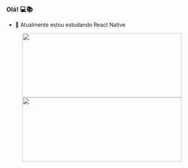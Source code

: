 ### Olá!  💻📚 
- 🌱 Atualmente estou estudando React Native
<div align="center">
  <a href="https://github.com/mathesanto">
  <img height="170em" width="420em" src="https://github-readme-stats.vercel.app/api?username=mathesanto&show_icons=true&theme=react&include_all_commits=true&count_private=true"/>
  <img height="170em" width="420em" src="https://github-readme-stats.vercel.app/api/top-langs/?username=mathesanto&layout=compact&langs_count=7&theme=react"/>
</div>
  
  
  
  
<!--
**mathesanto/mathesanto** is a ✨ _special_ ✨ repository because its `README.md` (this file) appears on your GitHub profile.

Here are some ideas to get you started:

- 🔭 I’m currently working on ...
- 🌱 I’m currently learning ...
- 👯 I’m looking to collaborate on ...
- 🤔 I’m looking for help with ...
- 💬 Ask me about ...
- 📫 How to reach me: ...
- 😄 Pronouns: ...
- ⚡ Fun fact: ...
-->
